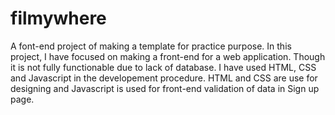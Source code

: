 # filmywhere
A font-end project of making a template for practice purpose.
In this project, I have focused on making a front-end for a web application. Though it is not fully functionable due to lack of database. I have used HTML, CSS and Javascript in the developement procedure. HTML and CSS are use for designing and Javascript is used for front-end validation of data in Sign up page.
